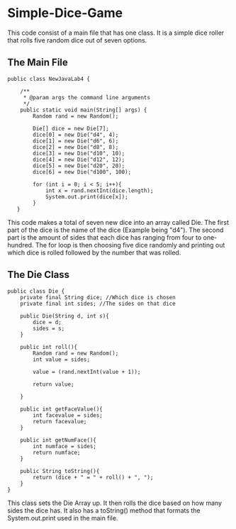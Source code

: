 # Simple-Dice-Game
This code consist of a main file that has one class. It is a simple dice roller that rolls five random dice out of seven options.
## The Main File
```
public class NewJavaLab4 {

    /**
     * @param args the command line arguments
     */
    public static void main(String[] args) {
        Random rand = new Random();
        
        Die[] dice = new Die[7];
        dice[0] = new Die("d4", 4);
        dice[1] = new Die("d6", 6);
        dice[2] = new Die("d8", 8);
        dice[3] = new Die("d10", 10);
        dice[4] = new Die("d12", 12);
        dice[5] = new Die("d20", 20);
        dice[6] = new Die("d100", 100);
        
        for (int i = 0; i < 5; i++){
            int x = rand.nextInt(dice.length);
            System.out.print(dice[x]);
        }
   }
```
This code makes a total of seven new dice into an array called Die.
The first part of the dice is the name of the dice (Example being "d4").
The second part is the amount of sides that each dice has ranging from four to one-hundred.
The for loop is then choosing five dice randomly and printing out which dice is rolled followed by the number that was rolled.

## The Die Class
```
public class Die {
    private final String dice; //Which dice is chosen
    private final int sides; //The sides on that dice
    
    public Die(String d, int s){
        dice = d;
        sides = s;
    }
    
    public int roll(){
        Random rand = new Random();
        int value = sides;
        
        value = (rand.nextInt(value + 1));
        
        return value;

    }
    
    public int getFaceValue(){
        int facevalue = sides;
        return facevalue;
    }
    
    public int getNumFace(){
        int numface = sides;
        return numface;
    }
    
    public String toString(){
        return (dice + " = " + roll() + ", ");
    } 
}
```
This class sets the Die Array up. It then rolls the dice based on how many sides the dice has.
It also has a toString() method that formats the System.out.print used in the main file.
